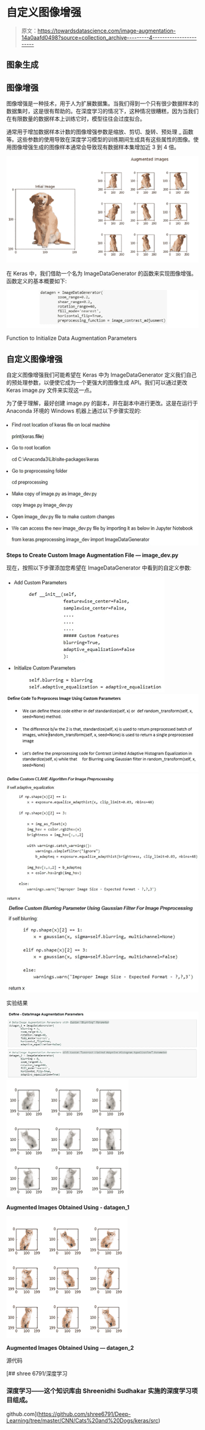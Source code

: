 # 自定义图像增强

> 原文：<https://towardsdatascience.com/image-augmentation-14a0aafd0498?source=collection_archive---------4----------------------->

## 图象生成

## 图像增强

图像增强是一种技术，用于人为扩展数据集。当我们得到一个只有很少数据样本的数据集时，这是很有帮助的。在深度学习的情况下，这种情况很糟糕，因为当我们在有限数量的数据样本上训练它时，模型往往会过度拟合。

通常用于增加数据样本计数的图像增强参数是缩放、剪切、旋转、预处理 _ 函数等。这些参数的使用导致在深度学习模型的训练期间生成具有这些属性的图像。使用图像增强生成的图像样本通常会导致现有数据样本集增加近 3 到 4 倍。

![](img/0079ee58cdb6fd05a36a4d05bfb0510b.png)

在 Keras 中，我们借助一个名为 ImageDataGenerator 的函数来实现图像增强。函数定义的基本概要如下:

![](img/7100698c2aa59b828d3e594c00c93ae8.png)

Function to Initialize Data Augmentation Parameters

## 自定义图像增强

自定义图像增强我们可能希望在 Keras 中为 ImageDataGenerator 定义我们自己的预处理参数，以便使它成为一个更强大的图像生成 API。我们可以通过更改 Keras image.py 文件来实现这一点。

为了便于理解，最好创建 image.py 的副本，并在副本中进行更改。这是在运行于 Anaconda 环境的 Windows 机器上通过以下步骤实现的:

![](img/57481a6d9a7d49ea154065a34cf6c6dd.png)

**Steps to Create Custom Image Augmentation File — image_dev.py**

现在，按照以下步骤添加您希望在 ImageDataGenerator 中看到的自定义参数:

![](img/07e02595bf6b72ad450f0dd564fe0a58.png)![](img/4ccdc84ff25cb738c70bd790fb319174.png)![](img/45c0377778decf60a6c5c37de34294ca.png)![](img/3d79bc9f0363deb367d4c16bd04281e0.png)

实验结果

![](img/8ffda36e62cfe3f8726be977f0146a94.png)![](img/313bd02ece05fba7072bb3f45e70c747.png)

**Augmented Images Obtained Using - datagen_1**

![](img/2eff6240071e74a07d44311381e3aaff.png)

**Augmented Images Obtained Using — datagen_2**

源代码

[](https://github.com/shree6791/Deep-Learning/tree/master/CNN/Cats%20and%20Dogs/keras/src) [## shree 6791/深度学习

### 深度学习——这个知识库由 Shreenidhi Sudhakar 实施的深度学习项目组成。

github.com](https://github.com/shree6791/Deep-Learning/tree/master/CNN/Cats%20and%20Dogs/keras/src)